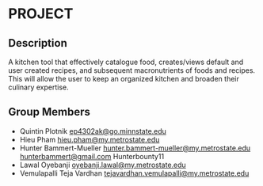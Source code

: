 # PROJECT

## Description

A kitchen tool that effectively catalogue food, creates/views default and user created recipes, and subsequent
macronutrients of foods and recipes. This will allow the user to keep an organized kitchen and broaden their 
culinary expertise.

## Group Members

- Quintin Plotnik <ep4302ak@go.minnstate.edu>
- Hieu Pham <hieu.pham@my.metrostate.edu>
- Hunter Bammert-Mueller <hunter.bammert-mueller@my.metrostate.edu> <hunterbammert@gmail.com> Hunterbounty11
- Lawal Oyebanji <oyebanji.lawal@my.metrostate.edu>
- Vemulapalli Teja Vardhan <tejavardhan.vemulapalli@my.metrostate.edu>
